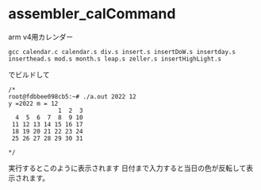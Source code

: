 # assembler_calCommand

arm v4用カレンダー

```
gcc calendar.c calendar.s div.s insert.s insertDoW.s insertday.s inserthead.s mod.s month.s leap.s zeller.s insertHighLight.s
```
でビルドして
```
/*
root@fdbbee098cb5:~# ./a.out 2022 12
y =2022 m = 12
              1  2  3
  4  5  6  7  8  9 10
 11 12 13 14 15 16 17
 18 19 20 21 22 23 24
 25 26 27 28 29 30 31

*/
```
実行するとこのように表示されます
日付まで入力すると当日の色が反転して表示されます。
